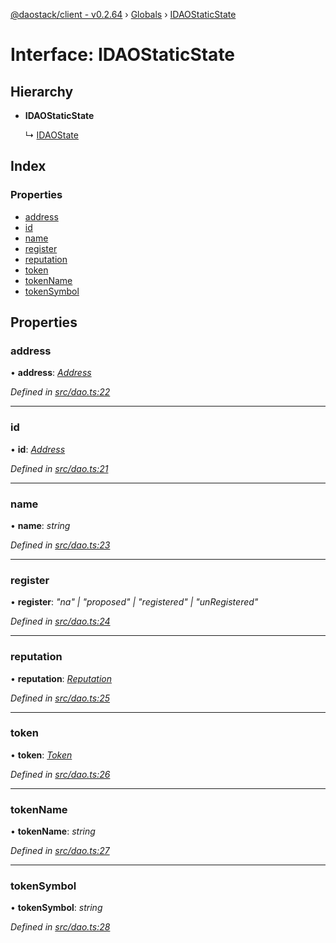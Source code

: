 [@daostack/client - v0.2.64](../README.md) › [Globals](../globals.md) › [IDAOStaticState](idaostaticstate.md)

# Interface: IDAOStaticState

## Hierarchy

* **IDAOStaticState**

  ↳ [IDAOState](idaostate.md)

## Index

### Properties

* [address](idaostaticstate.md#address)
* [id](idaostaticstate.md#id)
* [name](idaostaticstate.md#name)
* [register](idaostaticstate.md#register)
* [reputation](idaostaticstate.md#reputation)
* [token](idaostaticstate.md#token)
* [tokenName](idaostaticstate.md#tokenname)
* [tokenSymbol](idaostaticstate.md#tokensymbol)

## Properties

###  address

• **address**: *[Address](../globals.md#address)*

*Defined in [src/dao.ts:22](https://github.com/dorgtech/client/blob/74940d1/src/dao.ts#L22)*

___

###  id

• **id**: *[Address](../globals.md#address)*

*Defined in [src/dao.ts:21](https://github.com/dorgtech/client/blob/74940d1/src/dao.ts#L21)*

___

###  name

• **name**: *string*

*Defined in [src/dao.ts:23](https://github.com/dorgtech/client/blob/74940d1/src/dao.ts#L23)*

___

###  register

• **register**: *"na" | "proposed" | "registered" | "unRegistered"*

*Defined in [src/dao.ts:24](https://github.com/dorgtech/client/blob/74940d1/src/dao.ts#L24)*

___

###  reputation

• **reputation**: *[Reputation](../classes/reputation.md)*

*Defined in [src/dao.ts:25](https://github.com/dorgtech/client/blob/74940d1/src/dao.ts#L25)*

___

###  token

• **token**: *[Token](../classes/token.md)*

*Defined in [src/dao.ts:26](https://github.com/dorgtech/client/blob/74940d1/src/dao.ts#L26)*

___

###  tokenName

• **tokenName**: *string*

*Defined in [src/dao.ts:27](https://github.com/dorgtech/client/blob/74940d1/src/dao.ts#L27)*

___

###  tokenSymbol

• **tokenSymbol**: *string*

*Defined in [src/dao.ts:28](https://github.com/dorgtech/client/blob/74940d1/src/dao.ts#L28)*
